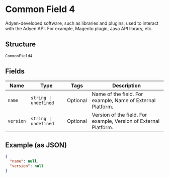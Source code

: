 
# Common Field 4

Adyen-developed software, such as libraries and plugins, used to interact with the Adyen API. For example, Magento plugin, Java API library, etc.

## Structure

`CommonField4`

## Fields

| Name | Type | Tags | Description |
|  --- | --- | --- | --- |
| `name` | `string \| undefined` | Optional | Name of the field. For example, Name of External Platform. |
| `version` | `string \| undefined` | Optional | Version of the field. For example, Version of External Platform. |

## Example (as JSON)

```json
{
  "name": null,
  "version": null
}
```

